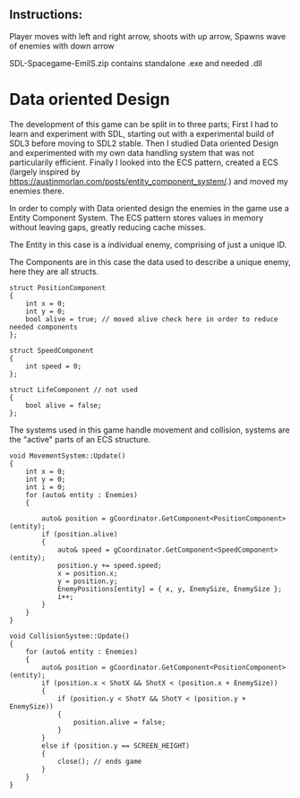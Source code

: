 ## Instructions:
Player moves with left and right arrow, 
shoots with up arrow,
Spawns wave of enemies with down arrow

SDL-Spacegame-EmilS.zip contains standalone .exe and needed .dll
# Data oriented Design

The development of this game can be split in to three parts;
First I had to learn and experiment with SDL, starting out with a experimental build of SDL3 before moving to SDL2 stable.
Then I studied Data oriented Design and experimented with my own data handling system that was not particularily efficient.
Finally I looked into the ECS pattern, created a ECS (largely inspired by https://austinmorlan.com/posts/entity_component_system/.) and moved my enemies there.

In order to comply with Data oriented design the enemies in the game use a Entity Component System.
The ECS pattern stores values in memory without leaving gaps, greatly reducing cache misses.

The Entity in this case is a individual enemy, comprising of just a unique ID.

The Components are in this case the data used to describe a unique enemy, here they are all structs.
```
struct PositionComponent
{
	int x = 0;
	int y = 0;
	bool alive = true; // moved alive check here in order to reduce needed components
};

struct SpeedComponent
{
	int speed = 0;
};

struct LifeComponent // not used
{
	bool alive = false;
};
```

The systems used in this game handle movement and collision, systems are the "active" parts of an ECS structure.
```
void MovementSystem::Update()
{
	int x = 0;
	int y = 0;
	int i = 0;
	for (auto& entity : Enemies)
	{
	
		auto& position = gCoordinator.GetComponent<PositionComponent>(entity);
		if (position.alive)
		{
			auto& speed = gCoordinator.GetComponent<SpeedComponent>(entity);
			position.y += speed.speed;
			x = position.x;
			y = position.y;
			EnemyPositions[entity] = { x, y, EnemySize, EnemySize };
			i++;
		}
	}
}

void CollisionSystem::Update()
{
	for (auto& entity : Enemies)
	{
		auto& position = gCoordinator.GetComponent<PositionComponent>(entity);
		if (position.x < ShotX && ShotX < (position.x + EnemySize))
		{
			if (position.y < ShotY && ShotY < (position.y + EnemySize))
			{
				position.alive = false;
			}
		}
		else if (position.y == SCREEN_HEIGHT)
		{
			close(); // ends game
		}
	}
}
```
